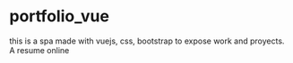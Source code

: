 # portfolio_vue
this is a spa made with vuejs, css, bootstrap to expose work and proyects. A resume online
